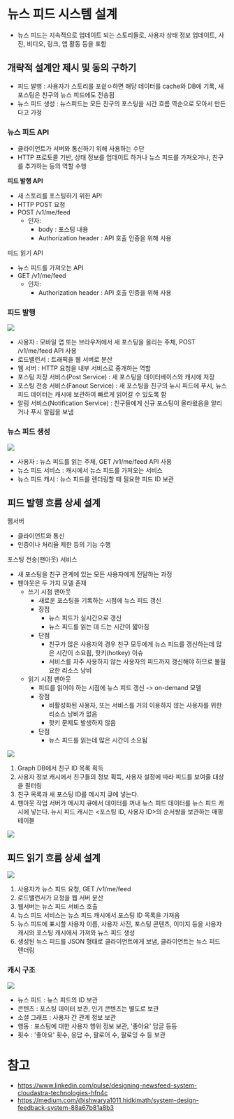 
# 뉴스 피드 시스템 설계

- 뉴스 피드는 지속적으로 업데이트 되는 스토리들로, 사용자 상태 정보 업데이트, 사진, 비디오, 링크, 앱 활동 등을 포함

## 개략적 설계안 제시 및 동의 구하기

- 피드 발행 : 사용자가 스토리를 포싙ㅇ하면 해당 데이터를 cache와 DB에 기록, 새 포스팅은 친구의 뉴스 피드에도 전송됨
- 뉴스 피드 생성 : 뉴스피드는 모든 친구의 포스팅을 시간 흐름 역순으로 모아서 만든다고 가정

### 뉴스 피드 API

- 클라이언트가 서버와 통신하기 위해 사용하는 수단
- HTTP 프로토콜 기반, 상태 정보를 업데이트 하거나 뉴스 피드를 가져오거나, 친구를 추가하는 등의 역할 수행

**피드 발행 API**
- 새 스토리를 포스팅하기 위한 API
- HTTP POST 요청
- POST /v1/me/feed
	- 인자:
		- body : 포스팅 내용
		- Authorization header : API 호출 인증을 위해 사용

피드 읽기 API
- 뉴스 피드를 가져오는 API
- GET /v1/me/feed
	- 인자:
		- Authorization header : API 호출 인증을 위해 사용

### 피드 발행

![](/이우승/assets/ch-11/ch11_01.jpeg)

- 사용자 : 모바일 앱 또는 브라우저에서 새 포스팅을 올리는 주체, POST /v1/me/feed API 사용
- 로드밸런서 : 트래픽을 웹 서버로 분산
- 웹 서버 : HTTP 요청을 내부 서비스로 중개하는 역할
- 포스팅 저장 서비스(Post Service) : 새 포스팅을 데이터베이스와 캐시에 저장
- 포스팅 전송 서비스(Fanout Service) : 새 포스팅을 친구의 뉴시 피드에 푸시, 뉴스 피드 데이터는 캐시에 보관하여 빠르게 읽어갈 수 있도록 함
- 알림 서비스(Notification Service) : 친구들에게 신규 포스팅이 올라왔음을 알리거나 푸시 알림을 보냄

### 뉴스 피드 생성

![](/이우승/assets/ch-11/ch11_02.jpeg)

- 사용자 : 뉴스 피드를 읽는 주체, GET /v1/me/feed API 사용
- 뉴스 피드 서비스 : 캐시에서 뉴스 피드를 가져오는 서비스
- 뉴스 피드 캐시 : 뉴스 피드를 렌더링할 때 필요한 피드 ID 보관

## 피드 발행 흐름 상세 설계

웹서버
- 클라이언트와 통신
- 인증이나 처리율 제한 등의 기능 수행

포스팅 전송(팬아웃) 서비스
- 새 포스팅을 친구 관계에 있는 모든 사용자에게 전달하는 과정
- 팬아웃은 두 가지 모델 존재
	- 쓰기 시점 팬아웃
		- 새로운 포스팅을 기록하는 시점에 뉴스 피드 갱신
		- 장점
			- 뉴스 피드가 실시간으로 갱신
			- 뉴스 피드를 읽는 데 드는 시간이 짧아짐
		- 단점
			- 친구가 많은 사용자의 경우 친구 모두에게 뉴스 피드를 갱신하는데 많은 시간이 소요죔, 핫키(hotkey) 이슈
			- 서비스를 자주 사용하지 않는 사용자의 피드까지 갱신해야 하므로 불필요한 리소스 낭비
	- 읽기 시점 팬아웃
		- 피드를 읽어야 하는 시점에 뉴스 피드 갱신 -> on-demand 모델
		- 장점
			- 비활성화된 사용자, 또는 서비스를 거의 이용하지 않는 사용자를 위한 리소스 낭비가 없음
			- 핫키 문제도 발생하지 않음
		- 단점
			- 뉴스 피드를 읽는데 많은 시간이 소요됨

![](/이우승/assets/ch-11/ch11_03.jpeg)

1. Graph DB에서 친구 ID 목록 획득
2. 사용자 정보 캐시에서 친구들의 정보 획득, 사용자 설정에 따라 피드를 보여줄 대상을 필터링
3. 친구 목록과 새 포스팅 ID를 메시지 큐에 넣는다.
4. 팬아웃 작업 서버가 메시지 큐에서 데이터를 꺼내 뉴스 피드 데이터를 뉴스 피드 캐시에 넣는다. 뉴시 피드 캐시는 <포스팅 ID, 사용자 ID>의 순서쌍을 보관하는 매핑 테이블

![](/이우승/assets/ch-11/ch11_04.jpeg)

## 피드 읽기 흐름 상세 설계

![](/이우승/assets/ch-11/ch11_05.jpeg)

1. 사용자가 뉴스 피드 요청, GET /v1/me/feed
2. 로드밸런서가 요청을 웹 서버 분산
3. 웹서버는 뉴스 피드 서비스 호출
4. 뉴스 피드 서비스는 뉴스 피드 캐시에서 포스팅 ID 목록을 가져옴
5. 뉴스 피드에 표시할 사용자 이름, 사용자 사진, 포스팅 콘텐츠, 이미지 등을 사용자 캐시와 포스팅 캐시에서 가져와 뉴스 피드 생성
6. 생성된 뉴스 피드를 JSON 형태로 클라이언트에게 보냄, 클라이언트는 뉴스 피드 렌더링

### 캐시 구조

![](/이우승/assets/ch-11/ch11_06.jpeg)

- 뉴스 피드 : 뉴스 피드의 ID 보관
- 콘텐츠 : 포스팅 데이터 보관, 인기 콘텐츠는 별도로 보관
- 소셜 그래프 : 사용자 간 관계 정보 보관
- 행동 : 포스팅에 대한 사용자 행위 정보 보관, '좋아요' 답글 등등
- 횟수 : '좋아요' 횟수, 응답 수, 팔로어 수, 팔로잉 수 등 보관

# 참고

- https://www.linkedin.com/pulse/designing-newsfeed-system-cloudastra-technologies-hfn4c
- https://medium.com/@ishwarya1011.hidkimath/system-design-feedback-system-88a67b81a8b3